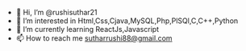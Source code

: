 - 👋 Hi, I’m @rushisuthar21
- 👀 I’m interested in Html,Css,Cjava,MySQL,Php,PlSQl,C,C++,Python
- 🌱 I’m currently learning ReactJs,Javascript
- 📫 How to reach me sutharrushi88@gmail.com
